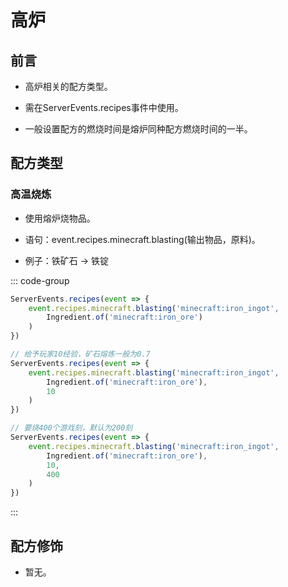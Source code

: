 # 高炉

## 前言

- 高炉相关的配方类型。

- 需在ServerEvents.recipes事件中使用。

- 一般设置配方的燃烧时间是熔炉同种配方燃烧时间的一半。

## 配方类型

### 高温烧炼

- 使用熔炉烧物品。

- 语句：event.recipes.minecraft.blasting(输出物品，原料)。

- 例子：铁矿石 -> 铁锭

::: code-group

```js [简单]
ServerEvents.recipes(event => {
    event.recipes.minecraft.blasting('minecraft:iron_ingot',
        Ingredient.of('minecraft:iron_ore')
    )
})
```

```js [经验]
// 给予玩家10经验，矿石熔炼一般为0.7
ServerEvents.recipes(event => {
    event.recipes.minecraft.blasting('minecraft:iron_ingot',
        Ingredient.of('minecraft:iron_ore'),
        10
    )
})
```

```js [燃烧时间]
// 要烧400个游戏刻，默认为200刻
ServerEvents.recipes(event => {
    event.recipes.minecraft.blasting('minecraft:iron_ingot',
        Ingredient.of('minecraft:iron_ore'),
        10,
        400
    )
})
```

:::

## 配方修饰

- 暂无。
